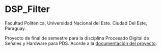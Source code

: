 # DSP_Filter

Facultad Politénica, Universidad Nacional del Este. Ciudad Del Este, Paraguay.

Proyecto  de final de semestre para la disciplina Procesado Digital de Señales y Hardware para PDS.
Acorde a la [documentación del proyecto](https://es.overleaf.com/read/fhstmqsncqny#468ed5).

